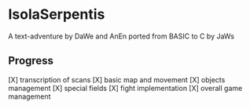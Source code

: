# IsolaSerpentis
A text-adventure by DaWe and AnEn ported from BASIC to C by JaWs

## Progress
[X] transcription of scans
[X] basic map and movement
[X] objects management
[X] special fields
[X] fight implementation
[X] overall game management